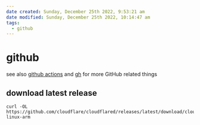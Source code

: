 ```yaml
---
date created: Sunday, December 25th 2022, 9:53:21 am
date modified: Sunday, December 25th 2022, 10:14:47 am
tags:
  - github
---
```


# github

see also [github actions](github%20actions.md) and [gh](gh.md) for more GitHub related things

## download latest release

```shell
curl -OL https://github.com/cloudflare/cloudflared/releases/latest/download/cloudflared-linux-arm
```
